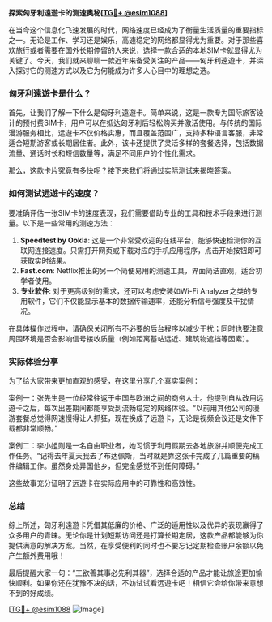 **探索匈牙利遠遊卡的测速奥秘[[TG💪+ @esim1088](https://t.me/s/esim1088)]**

在当今这个信息化飞速发展的时代，网络速度已经成为了衡量生活质量的重要指标之一。无论是工作、学习还是娱乐，高速稳定的网络都显得尤为重要。对于那些喜欢旅行或者需要在国外长期停留的人来说，选择一款合适的本地SIM卡就显得尤为关键了。今天，我们就来聊聊一款近年来备受关注的产品——匈牙利遠遊卡，并深入探讨它的测速方式以及它为何能成为许多人心目中的理想之选。

### 匈牙利遠遊卡是什么？

首先，让我们了解一下什么是匈牙利遠遊卡。简单来说，这是一款专为国际旅客设计的预付费SIM卡，用户可以在抵达匈牙利后轻松购买并激活使用。与传统的国际漫游服务相比，远遊卡不仅价格实惠，而且覆盖范围广，支持多种语言客服，非常适合短期游客或长期居住者。此外，该卡还提供了灵活多样的套餐选择，包括数据流量、通话时长和短信数量等，满足不同用户的个性化需求。

那么，这款卡片究竟有多快呢？接下来我们将通过实际测试来揭晓答案。

### 如何测试远遊卡的速度？

要准确评估一张SIM卡的速度表现，我们需要借助专业的工具和技术手段来进行测量。以下是一些常用的测速方法：

1. **Speedtest by Ookla**: 这是一个非常受欢迎的在线平台，能够快速检测你的互联网连接速度。只需打开网页或下载对应的手机应用程序，点击开始按钮即可获取实时结果。
2. **Fast.com**: Netflix推出的另一个简便易用的测速工具，界面简洁直观，适合初学者使用。
3. **专业软件**: 对于更高级别的需求，还可以考虑安装如Wi-Fi Analyzer之类的专用软件，它们不仅能显示基本的数据传输速率，还能分析信号强度及干扰情况。

在具体操作过程中，请确保关闭所有不必要的后台程序以减少干扰；同时也要注意周围环境是否会影响信号接收质量（例如距离基站远近、建筑物遮挡等因素）。

### 实际体验分享

为了给大家带来更加直观的感受，在这里分享几个真实案例：

案例一：张先生是一位经常往返于中国与欧洲之间的商务人士。他提到自从改用远遊卡之后，每次出差期间都能享受到流畅稳定的网络体验。“以前用其他公司的漫游套餐总觉得网速慢得让人抓狂，现在换成了远遊卡，无论是视频会议还是文件下载都非常顺畅。”

案例二：李小姐则是一名自由职业者，她习惯于利用假期去各地旅游并顺便完成工作任务。“记得去年夏天我去了布达佩斯，当时就是靠这张卡完成了几篇重要的稿件编辑工作。虽然身处异国他乡，但完全感觉不到任何障碍。”

这些故事充分证明了远遊卡在实际应用中的可靠性和高效性。

### 总结

综上所述，匈牙利遠遊卡凭借其低廉的价格、广泛的适用性以及优异的表现赢得了众多用户的青睐。无论你是计划短期访问还是打算长期定居，这款产品都能够为你提供满意的解决方案。当然，在享受便利的同时也不要忘记定期检查账户余额以免产生额外费用哦！

最后提醒大家一句：“工欲善其事必先利其器”，选择合适的产品才能让旅途更加愉快顺利。如果你还在犹豫不决的话，不妨试试看远遊卡吧！相信它会给你带来意想不到的好成绩。

[[TG💪+ @esim1088](https://t.me/s/esim1088) ![Image](https://i.postimg.cc/4NQfJmqS/Snipaste-2025-05-13-00-14-12.png)]